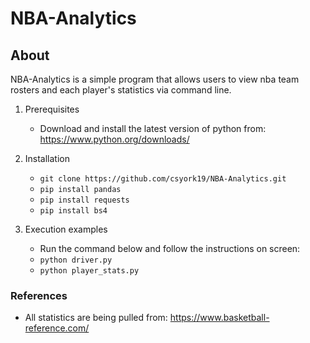 # NBA-Analytics

## About

NBA-Analytics is a simple program that allows users to view nba team rosters and each player's statistics via command line.


1. Prerequisites
    - Download and install the latest version of python from: https://www.python.org/downloads/

2. Installation
    - `git clone https://github.com/csyork19/NBA-Analytics.git`
    - `pip install pandas`
    - `pip install requests`
    - `pip install bs4`
3. Execution examples
    - Run the command below and follow the instructions on screen:
    - `python driver.py`
    - `python player_stats.py`

### References

- All statistics are being pulled from: https://www.basketball-reference.com/
